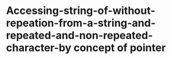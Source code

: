 # Accessing-string-of-without-repeation-from-a-string-and-repeated-and-non-repeated-character-by concept of pointer
